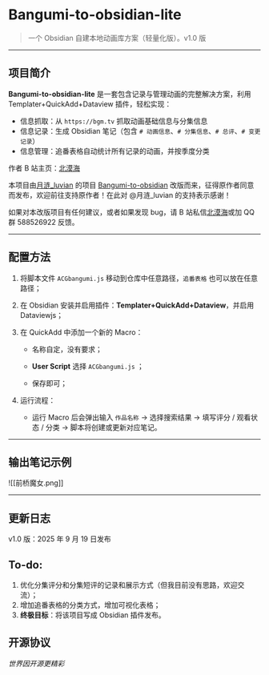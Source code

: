 # Bangumi-to-obsidian-lite
> 一个 Obsidian 自建本地动画库方案（轻量化版）。v1.0 版
 

---
## 项目简介
**Bangumi-to-obsidian-lite** 是一套包含记录与管理动画的完整解决方案，利用 Templater+QuickAdd+Dataview 插件，轻松实现：
- 信息抓取：从 `https://bgm.tv` 抓取动画基础信息与分集信息
- 信息记录：生成 Obsidian 笔记（包含 `# 动画信息`、`# 分集信息`、`# 总评`、`# 变更记录`）
- 信息管理：追番表格自动统计所有记录的动画，并按季度分类

作者 B 站主页：[北漠海](https://space.bilibili.com/1065768987)

本项目由[月涟_luvian](https://space.bilibili.com/67571043) 的项目 [Bangumi-to-obsidian](https://github.com/luvian114/Bangumi-to-obsidian) 改版而来，征得原作者同意而发布，欢迎前往支持原作者！在此对 @月涟_luvian 的支持表示感谢！

如果对本改版项目有任何建议，或者如果发现 bug，请 B 站私信[北漠海](https://space.bilibili.com/1065768987)或加 QQ 群 588526922 反馈。

---
## 配置方法
1. 将脚本文件 `ACGbangumi.js` 移动到仓库中任意路径，`追番表格` 也可以放在任意路径；
    
2. 在 Obsidian 安装并启用插件：**Templater+QuickAdd+Dataview**，并启用 Dataviewjs；
    
3. 在 QuickAdd 中添加一个新的 Macro：
    
    - 名称自定，没有要求；
        
    - **User Script** 选择 `ACGbangumi.js` ；
        
    - 保存即可；
        
4. 运行流程：
    
    - 运行 Macro 后会弹出输入 `作品名称` → 选择搜索结果 → 填写评分 / 观看状态 / 分类 → 脚本将创建或更新对应笔记。


---
## 输出笔记示例
![[前桥魔女.png]]


---
## 更新日志
v1.0 版：2025 年 9 月 19 日发布
## To-do:
1. 优化分集评分和分集短评的记录和展示方式（但我目前没有思路，欢迎交流）；
2. 增加追番表格的分类方式，增加可视化表格；
3. **终极目标**：将该项目写成 Obsidian 插件发布。

## 开源协议
_世界因开源更精彩_